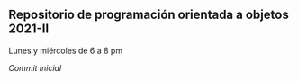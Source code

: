 ## Repositorio de programación orientada a objetos 2021-II
Lunes y miércoles de 6 a 8 pm

*Commit inicial*
